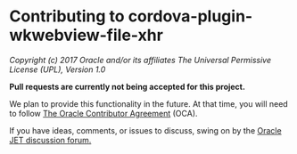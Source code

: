 # Contributing to cordova-plugin-wkwebview-file-xhr

*Copyright (c) 2017 Oracle and/or its affiliates
The Universal Permissive License (UPL), Version 1.0*

**Pull requests are currently not being accepted for this project.**  

We plan to provide this functionality in the future. At that time, 
you will need to follow [The Oracle Contributor Agreement](https://www.oracle.com/technetwork/community/oca-486395.html) (OCA).

If you have ideas, comments, or issues to discuss, 
swing on by the [Oracle JET discussion forum.](https://community.oracle.com/community/development_tools/oracle-jet)

